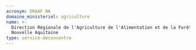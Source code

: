 ```yaml
---
acronym: DRAAF NA
domaine_ministeriel: agriculture
name: >-
  Direction Régionale de l'Agriculture de l'Alimentation et de la Forêt de la
  Nouvelle Aquitaine
type: service-deconcentre
---
```

